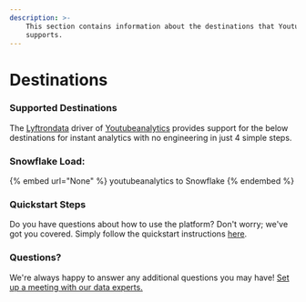 ```yaml
---
description: >-
    This section contains information about the destinations that Youtubeanalytics
    supports.
---
```


# Destinations

### Supported Destinations

The [Lyftrondata](https://www.lyftrondata.com/) driver of [Youtubeanalytics](None) provides support for the below destinations for instant analytics with no engineering in just 4 simple steps.

### Snowflake Load:

{% embed url="None" %}
youtubeanalytics to Snowflake
{% endembed %}

### Quickstart Steps

Do you have questions about how to use the platform? Don't worry; we've got you covered. Simply follow the quickstart instructions [here](README.md).

### Questions? <a href="#questions" id="questions"></a>

We're always happy to answer any additional questions you may have! [Set up a meeting with our data experts.](https://www.lyftrondata.com/book-a-meeting/)

